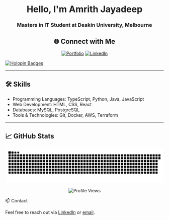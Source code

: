 <h1 align="center">Hello, I'm Amrith Jayadeep</h1>
<h3 align="center">Masters in IT Student at Deakin University, Melbourne</h3>

<!-- Socials -->
<div align="center">
  
## 🌐 Connect with Me

[![Portfolio](https://dummyimage.com/80x20/4e5d6c/fff.png?text=Portfolio)](https://amrith.mriid.com)
[![LinkedIn](https://img.shields.io/badge/LinkedIn-%230077B5.svg?logo=linkedin&logoColor=white)](https://www.linkedin.com/in/amrith-jayadeep-672129211/)  
</div>

[![Holopin Badges](https://holopin.me/amriith)](https://holopin.io/@amriith)

---

## 🛠 Skills

- Programming Languages: TypeScript, Python, Java, JavaScript
- Web Development: HTML, CSS, React
- Databases: MySQL, PostgreSQL
- Tools & Technologies: Git, Docker, AWS, Terraform

---


## 📈 GitHub Stats

<div align="center">
  
![GitHub Snake Animation](https://github.com/amriith/amriith/blob/output/github-snake-dark.svg)

</div>   

<p align="center">
  <img src="https://komarev.com/ghpvc/?username=amriith&label=Profile%20views&color=0e75b6&style=flat" alt="Profile Views" />
</p>
📫 Contact

Feel free to reach out via [LinkedIn](https://www.linkedin.com/in/amrith-jayadeep-672129211/) or [email](ajnineonesix@gmail.com).
